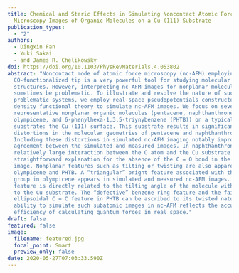 ```yaml
---
title: Chemical and Steric Effects in Simulating Noncontact Atomic Force
  Microscopy Images of Organic Molecules on a Cu (111) Substrate
publication_types:
  - "2"
authors:
  - Dingxin Fan
  - Yuki Sakai
  - and James R. Chelikowsky
doi: https://doi.org/10.1103/PhysRevMaterials.4.053802
abstract: "Noncontact mode of atomic force microscopy (nc-AFM) employing a
  CO-functionalized tip is a very powerful tool for studying molecular
  structures. However, interpreting nc-AFM images for nonplanar molecules can
  sometimes be problematic. To illustrate and resolve the nature of such
  problematic systems, we employ real-space pseudopotentials constructed within
  density functional theory to simulate nc-AFM images. We focus on several
  representative nonplanar organic molecules (pentacene, naphthanthrone,
  olympicene, and 6-phenylhexa-1,3,5-triynybenzene (PHTB)) on a typical
  substrate: the Cu (111) surface. This substrate results in significant
  distortions in the molecular geometries of pentacene and naphthanthrone.
  Including these distortions in simulated nc-AFM imaging notably improves the
  agreement between the simulated and measured images. In naphthanthrone, the
  relatively large interaction between the O atom and the Cu substrate offers a
  straightforward explanation for the absence of the C = O bond in the measured
  image. Nonplanar features such as tilting or twisting are also apparent in
  olympicene and PHTB. A “triangular” bright feature associated with the −CH2
  group in olympicene appears in simulated and measured nc-AFM images. This
  feature is directly related to the tilting angle of the molecule with respect
  to the Cu substrate. The “defective” benzene ring feature and the faint
  ellipsoidal C ≡ C feature in PHTB can be ascribed to its twisted nature. The
  ability to simulate such subatomic images in nc-AFM reflects the accuracy and
  efficiency of calculating quantum forces in real space."
draft: false
featured: false
image:
  filename: featured.jpg
  focal_point: Smart
  preview_only: false
date: 2020-05-27T07:03:33.590Z
---
```

